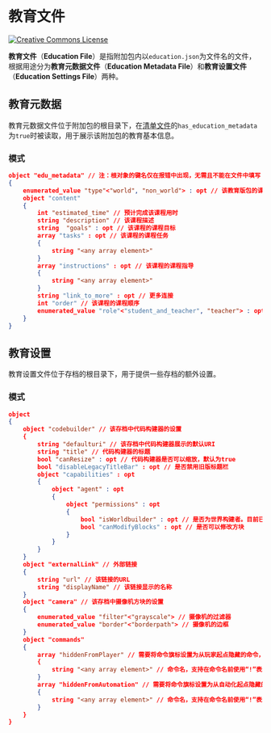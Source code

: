 # 教育文件

<a rel="license" href="http://creativecommons.org/licenses/by-nc-sa/4.0/"><img alt="Creative Commons License" style="border-width:0" src="https://mirrors.creativecommons.org/presskit/buttons/80x15/svg/by-nc-sa.svg" /></a>

**教育文件**（**Education File**）是指附加包内以`education.json`为文件名的文件，根据用途分为**教育元数据文件**（**Education Metadata File**）和**教育设置文件**（**Education Settings File**）两种。

## 教育元数据

教育元数据文件位于附加包的根目录下，在[清单文件](./manifest.md)的`has_education_metadata`为`true`时被读取，用于展示该附加包的教育基本信息。

### 模式

```json
object "edu_metadata" // 注：根对象的键名仅在报错中出现，无需且不能在文件中填写
{
    enumerated_value "type"<"world", "non_world"> : opt // 该教育版包的课程类型，分为世界课程和非世界课程
    object "content"
    {
        int "estimated_time" // 预计完成该课程用时
        string "description" // 该课程描述
        string  "goals" : opt // 该课程的课程目标
        array "tasks" : opt // 该课程的课程任务
        {
            string "<any array element>"
        }
        array "instructions" : opt // 该课程的课程指导
        {
            string "<any array element>"
        }
        string "link_to_more" : opt // 更多连接
        int "order" // 该课程的课程顺序
        enumerated_value "role"<"student_and_teacher", "teacher"> : opt // 该课程的使用者身份
    }
}
```

## 教育设置

教育设置文件位于存档的根目录下，用于提供一些存档的额外设置。

### 模式

```json
object
{
    object "codebuilder" // 该存档中代码构建器的设置
    {
        string "defaulturi" // 该存档中代码构建器展示的默认URI
        string "title" // 代码构建器的标题
        bool "canResize" : opt // 代码构建器是否可以缩放，默认为true
        bool "disableLegacyTitleBar" : opt // 是否禁用旧版标题栏
        object "capabilities" : opt
        {
            object "agent" : opt
            {
                object "permissions" : opt
                {
                    bool "isWorldbuilder" : opt // 是否为世界构建者。目前已移除
                    bool "canModifyBlocks" : opt // 是否可以修改方块
                }
            }
        }
    }
    object "externalLink" // 外部链接
    {
        string "url" // 该链接的URL
        string "displayName" // 该链接显示的名称
    }
    object "camera" // 该存档中摄像机方块的设置
    {
        enumerated_value "filter"<"grayscale"> // 摄像机的过滤器
        enumerated_value "border"<"borderpath"> // 摄像机的边框
    }
    object "commands"
    {
        array "hiddenFromPlayer" // 需要将命令旗标设置为从玩家起点隐藏的命令，取并
        {
            string "<any array element>" // 命令名，支持在命令名前使用“!”表示非运算，支持“*”代表全部命令
        }
        array "hiddenFromAutomation" // 需要将命令旗标设置为从自动化起点隐藏的命令，取并
        {
            string "<any array element>" // 命令名，支持在命令名前使用“!”表示非运算，支持“*”代表全部命令
        }
    }
}
```
